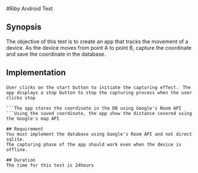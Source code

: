 #Riby Android Test
## Synopsis
<p>
The objective of this test is to create an app that tracks the movement of a device.
As the device moves from point A to point B, capture the coordinate and
save the coordinate in the database.
</p>

## Implementation
```User clicks on the start button to initiate the capturing effect. ```
```The app displays a stop button to stop the capturing process when the user clicks stop```
```The app captures the devices coordinate using the GPS hardware
```The app stores the coordinate in the DB using Google's Room API
```Using the saved coordinate, the app show the distance covered using the Google's map API

## Requirement
You must implement the database using Google's Room API and not direct sqlite.
The capturing phase of the app should work even when the device is offline.

## Duration
The time for this test is 24hours